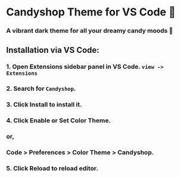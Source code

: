 # Candyshop Theme for VS Code 🍭
### A vibrant dark theme for all your dreamy candy moods 🍬

## Installation via VS Code:
### 1. Open __Extensions__ sidebar panel in VS Code. ```view -> Extensions```
### 2. Search for ```Candyshop```.
### 3. Click **Install** to install it.
### 4. Click **Enable** or **Set Color Theme**.
### or,
### Code > Preferences > Color Theme > Candyshop.
### 5. Click **Reload** to reload editor.
